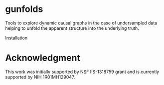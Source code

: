 gunfolds
========

Tools to explore dynamic causal graphs in the case of  undersampled data helping to unfold the apparent structure into the underlying truth.

[Installation](sphinx-build/getting_started/installation.rst)

Acknowledgment
========
This work was initially supported by  NSF IIS-1318759 grant and is currently supported by NIH 1R01MH129047.
